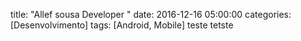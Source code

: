 title:  "Allef sousa  Developer "
date:   2016-12-16 05:00:00
categories: [Desenvolvimento]
tags: [Android, Mobile]
	teste tetste 

[jekyll]:      http://jekyllrb.com
[jekyll-gh]:   https://github.com/jekyll/jekyll
[jekyll-help]: https://github.com/jekyll/jekyll-help